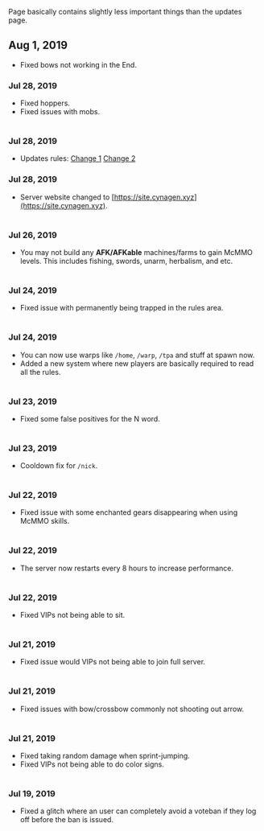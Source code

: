 Page basically contains slightly less important things than the updates page.

## Aug 1, 2019
- Fixed bows not working in the End.

### Jul 28, 2019
- Fixed hoppers.
- Fixed issues with mobs. <br><br>

### Jul 28, 2019
- Updates rules: [Change 1](https://github.com/Kyrobi/Cynagen/commit/461c4229d8c3455873597f6b0f6280f78f624cc8#diff-28e8d561bafb1ffaaf075122f9556943) [Change 2](https://github.com/Kyrobi/Cynagen/commit/693f98dd81e6c226d4ec2565ed11a3d592b31c53#diff-28e8d561bafb1ffaaf075122f9556943)

### Jul 28, 2019
- Server website changed to [https://site.cynagen.xyz](https://site.cynagen.xyz). <br><br>

### Jul 26, 2019
- You may not build any **AFK/AFKable** machines/farms to gain McMMO levels. This includes fishing, swords, unarm, herbalism, and etc. <br><br>

### Jul 24, 2019
- Fixed issue with permanently being trapped in the rules area. <br><br>

### Jul 24, 2019
- You can now use warps like `/home`, `/warp`, `/tpa` and stuff at spawn now.
- Added a new system where new players are basically required to read all the rules.<br><br>

### Jul 23, 2019
- Fixed some false positives for the N word. <br><br>

### Jul 23, 2019
- Cooldown fix for `/nick`. <br><br>

### Jul 22, 2019
- Fixed issue with some enchanted gears disappearing when using McMMO skills. <br><br>

### Jul 22, 2019
- The server now restarts every 8 hours to increase performance. <br><br>

### Jul 22, 2019
- Fixed VIPs not being able to sit. <br><br>

### Jul 21, 2019
- Fixed issue would VIPs not being able to join full server. <br><br>

### Jul 21, 2019
- Fixed issues with bow/crossbow commonly not shooting out arrow. <br><br>

### Jul 21, 2019
- Fixed taking random damage when sprint-jumping.
- Fixed VIPs not being able to do color signs.<br><br>

### Jul 19, 2019
- Fixed a glitch where an user can completely avoid a voteban if they log off before the ban is issued. <br><br>
